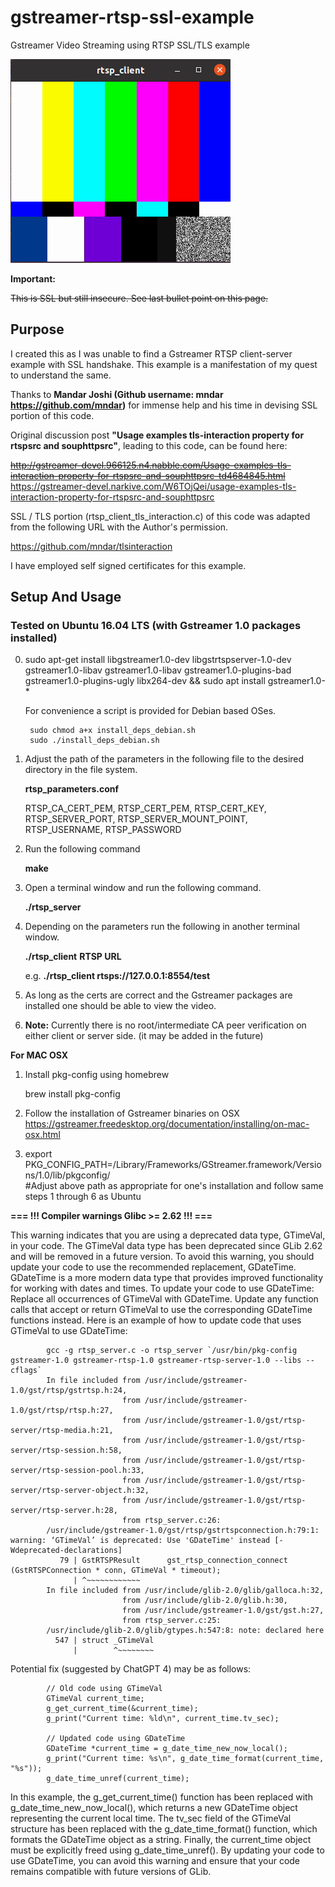 # gstreamer-rtsp-ssl-example
Gstreamer Video Streaming using RTSP SSL/TLS example

![alt text]( https://github.com/enthusiasticgeek/gstreamer-rtsp-ssl-example/blob/master/gst_test.png "example output")

**Important:**

~~This is SSL but still insecure. See last bullet point on this page.~~

## Purpose
I created this as I was unable to find a Gstreamer RTSP client-server example with SSL handshake. This example is a manifestation of my quest to understand the same.

Thanks to **Mandar Joshi (Github username: mndar https://github.com/mndar)** for immense help and his time in devising SSL portion of this code.

Original discussion post **"Usage examples tls-interaction property for rtspsrc and souphttpsrc"**, leading to this code, can be found here:

~~http://gstreamer-devel.966125.n4.nabble.com/Usage-examples-tls-interaction-property-for-rtspsrc-and-souphttpsrc-td4684845.html~~
https://gstreamer-devel.narkive.com/W6TOjQei/usage-examples-tls-interaction-property-for-rtspsrc-and-souphttpsrc

SSL / TLS portion (rtsp_client_tls_interaction.c) of this code was adapted from the following URL with the Author's permission.

https://github.com/mndar/tlsinteraction

I have employed self signed certificates for this example.

## Setup And Usage

### Tested on Ubuntu 16.04 LTS (with Gstreamer 1.0 packages installed)

0. sudo apt-get install libgstreamer1.0-dev libgstrtspserver-1.0-dev gstreamer1.0-libav gstreamer1.0-libav gstreamer1.0-plugins-bad gstreamer1.0-plugins-ugly libx264-dev && sudo apt install gstreamer1.0-* 

   For convenience a script is provided for Debian based OSes.

        sudo chmod a+x install_deps_debian.sh
        sudo ./install_deps_debian.sh

1. Adjust the path of the parameters in the following file to the desired directory in the file system.

   **rtsp_parameters.conf**
      
   RTSP_CA_CERT_PEM, RTSP_CERT_PEM, RTSP_CERT_KEY, RTSP_SERVER_PORT, RTSP_SERVER_MOUNT_POINT, RTSP_USERNAME, RTSP_PASSWORD

2. Run the following command

   **make**

3. Open a terminal window and run the following command.

   **./rtsp_server**

4. Depending on the parameters run the following in another terminal window.
   
   **./rtsp_client** **RTSP URL**

   e.g. 
   **./rtsp_client rtsps://127.0.0.1:8554/test**

5. As long as the certs are correct and the Gstreamer packages are installed one should be able to view the video.

6. **Note:** Currently there is no root/intermediate CA peer verification on either client or server side. (it may be added in the future)

**For MAC OSX**

1. Install pkg-config using homebrew
    
    brew install pkg-config
    
2. Follow the installation of Gstreamer binaries on OSX https://gstreamer.freedesktop.org/documentation/installing/on-mac-osx.html

3. export PKG_CONFIG_PATH=/Library/Frameworks/GStreamer.framework/Versions/1.0/lib/pkgconfig/  
   #Adjust above path as appropriate for one's installation and follow same steps 1 through 6 as Ubuntu 

**=== !!! Compiler warnings Glibc >= 2.62 !!! ===**

This warning indicates that you are using a deprecated data type, GTimeVal, in your code. The GTimeVal data type has been deprecated since GLib 2.62 and will be removed in a future version.
To avoid this warning, you should update your code to use the recommended replacement, GDateTime. GDateTime is a more modern data type that provides improved functionality for working with dates and times.
To update your code to use GDateTime:
Replace all occurrences of GTimeVal with GDateTime.
Update any function calls that accept or return GTimeVal to use the corresponding GDateTime functions instead.
Here is an example of how to update code that uses GTimeVal to use GDateTime:

            gcc -g rtsp_server.c -o rtsp_server `/usr/bin/pkg-config gstreamer-1.0 gstreamer-rtsp-1.0 gstreamer-rtsp-server-1.0 --libs --cflags` 
            In file included from /usr/include/gstreamer-1.0/gst/rtsp/gstrtsp.h:24,
                             from /usr/include/gstreamer-1.0/gst/rtsp/rtsp.h:27,
                             from /usr/include/gstreamer-1.0/gst/rtsp-server/rtsp-media.h:21,
                             from /usr/include/gstreamer-1.0/gst/rtsp-server/rtsp-session.h:58,
                             from /usr/include/gstreamer-1.0/gst/rtsp-server/rtsp-session-pool.h:33,
                             from /usr/include/gstreamer-1.0/gst/rtsp-server/rtsp-server-object.h:32,
                             from /usr/include/gstreamer-1.0/gst/rtsp-server/rtsp-server.h:28,
                             from rtsp_server.c:26:
            /usr/include/gstreamer-1.0/gst/rtsp/gstrtspconnection.h:79:1: warning: ‘GTimeVal’ is deprecated: Use 'GDateTime' instead [-Wdeprecated-declarations]
               79 | GstRTSPResult      gst_rtsp_connection_connect                (GstRTSPConnection * conn, GTimeVal * timeout);
                  | ^~~~~~~~~~~~~
            In file included from /usr/include/glib-2.0/glib/galloca.h:32,
                             from /usr/include/glib-2.0/glib.h:30,
                             from /usr/include/gstreamer-1.0/gst/gst.h:27,
                             from rtsp_server.c:25:
            /usr/include/glib-2.0/glib/gtypes.h:547:8: note: declared here
              547 | struct _GTimeVal
                  |        ^~~~~~~~~

Potential fix (suggested by ChatGPT 4) may be as follows:

            // Old code using GTimeVal
            GTimeVal current_time;
            g_get_current_time(&current_time);
            g_print("Current time: %ld\n", current_time.tv_sec);

            // Updated code using GDateTime
            GDateTime *current_time = g_date_time_new_now_local();
            g_print("Current time: %s\n", g_date_time_format(current_time, "%s"));
            g_date_time_unref(current_time);

In this example, the g_get_current_time() function has been replaced with g_date_time_new_now_local(), which returns a new GDateTime object representing the current local time. The tv_sec field of the GTimeVal structure has been replaced with the g_date_time_format() function, which formats the GDateTime object as a string. Finally, the current_time object must be explicitly freed using g_date_time_unref().
By updating your code to use GDateTime, you can avoid this warning and ensure that your code remains compatible with future versions of GLib.
